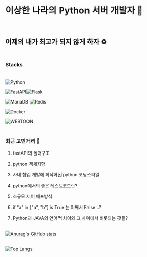 # 이상한 나라의 Python 서버 개발자 :rabbit2: <br/><br/>

## 어제의 내가 최고가 되지 않게 하자 ♻️ <br/><br/>

### Stacks <br/><br/>




<!--
**PunRabbit/PunRabbit** is a ✨ _special_ ✨ repository because its `README.md` (this file) appears on your GitHub profile.

Here are some ideas to get you started:

- 🔭 I’m currently working on ...
- 🌱 I’m currently learning ...
- 👯 I’m looking to collaborate on ...
- 🤔 I’m looking for help with ...
- 💬 Ask me about ...
- 📫 How to reach me: ...
- 😄 Pronouns: ...
- ⚡ Fun fact: ...
-->

<img alt="Python" src ="https://img.shields.io/badge/Python-3776AB.svg?&style=for-the-badge&logo=Python&logoColor=white"/> 

<img alt="FastAPI" src ="https://img.shields.io/badge/FastAPI-009688.svg?&style=for-the-badge&logo=FastAPI&logoColor=white"/><img alt="Flask" src ="https://img.shields.io/badge/Flask-000000.svg?&style=for-the-badge&logo=Flask&logoColor=white"/> 

<img alt="MariaDB" src ="https://img.shields.io/badge/MariaDB-003545.svg?&style=for-the-badge&logo=MariaDB&logoColor=white"/> <img alt="Redis" src ="https://img.shields.io/badge/Redis-DC382D.svg?&style=for-the-badge&logo=Redis&logoColor=white"/>

<img alt="Docker" src ="https://img.shields.io/badge/Docker-2496ED.svg?&style=for-the-badge&logo=Docker&logoColor=white"/>

<img alt="WEBTOON" src ="https://img.shields.io/badge/WEBTOON-00D564.svg?&style=for-the-badge&logo=WEBTOON&logoColor=white"/> <br/><br/>

### 최근 고민거리 💭 

1. fastAPI의 폴더구조

2. python 객체지향

3. 사내 협업 개발에 최적화된 python 코딩스타일

4. python에서의 좋은 테스트코드란?

5. 소규모 서버 배포방식

6. if "a" in ["a", "b"] is True 는 어째서 False...?

7. Python과 JAVA의 언어적 차이와 그 차이에서 비롯되는 것들? <br/><br/>

[![Anurag's GitHub stats](https://github-readme-stats.vercel.app/api?username=punrabbit&show_icons=true&theme=dark)](https://github.com/punrabbit/github-readme-stats) <br/><br/>

[![Top Langs](https://github-readme-stats.vercel.app/api/top-langs/?username=punrabbit)](https://github.com/punrabbit/github-readme-stats)
